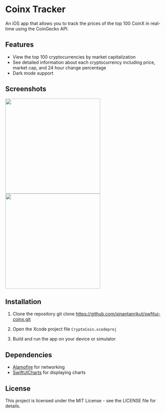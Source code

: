 # Coinx Tracker

An iOS app that allows you to track the prices of the top 100 CoinX in real-time using the CoinGecko API. 

## Features

- View the top 100 cryptocurrencies by market capitalization
- See detailed information about each cryptocurrency including price, market cap, and 24 hour change percentage
- Dark mode support

## Screenshots
<img src="https://i.ibb.co/23QD0fM/Simulator-Screen-Shot-i-Phone-13-Pro-2023-02-18-at-08-42-12.png" width="300">
<img src="https://i.ibb.co/MhkxkVY/Simulator-Screen-Shot-i-Phone-13-Pro-2023-02-18-at-08-42-24.png" width="300">


## Installation

1. Clone the repository
git clone https://github.com/sinantanrikut/swfitui-coinx.git

2. Open the Xcode project file `CryptoCoin.xcodeproj`
3. Build and run the app on your device or simulator

## Dependencies

- [Alamofire](https://github.com/Alamofire/Alamofire) for networking
- [SwiftUICharts](https://github.com/AppPear/ChartView) for displaying charts

## License

This project is licensed under the MIT License - see the LICENSE file for details.
